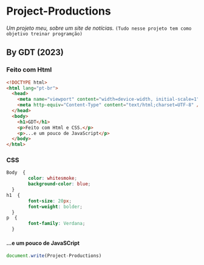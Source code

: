 # Project-Productions

*Um projeto meu, sobre um site de notícias.*
`(Tudo nesse projeto tem como objetivo treinar programção)`

## **By GDT (2023)**

### Feito com Html

```Html
<!DOCTYPE html>
<html lang="pt-br">
  <head>
    <meta name="viewport" content="width=device-width, initial-scale=1" />
    <meta http-equiv="Content-Type" content="text/html;charset=UTF-8" />
  </head>
  <body>
    <h1>GDT</h1>
    <p>Feito com Html e CSS.</p>
    <p>...e um pouco de JavaScript</p>
  </body>
</html>
```

### CSS

```CSS
Body  {
        color: whitesmoke;
        background-color: blue;
  }
h1  {
        font-size: 20px;
        font-weight: bolder;
  }    
p  {
        font-family: Verdana;
  }    
```

#### ...e um pouco de JavaSCript

```JavaSCript
document.write(Project-Productions)
```
